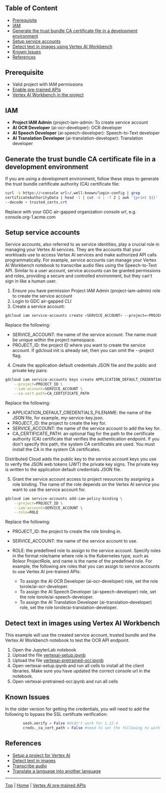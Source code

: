 # 

## Table of Content
- [Prerequisite](#prerequisite)
- [IAM](#iam)
- [Generate the trust bundle CA certificate file in a development environment](#generate-the-trust-bundle-ca-certificate-file-in-a-development-environment)
- [Setup service accounts](#setup-service-accounts)
- [Detect text in images using Vertex AI Workbench](#detect-text-in-images-using-vertex-ai-workbench)
- [Known Issues](#known-issues)
- [References](#references)

## Prerequisite
- Valid project with IAM permissions
- [Enable pre-trained APIs](/docs/vertex-ai-pretained-api.md)
- [Vertex AI Workbench in the project](/docs/vertex-ai-workbench.md)

## IAM
- **Project IAM Admin** (project-iam-admin: To create service account
- **AI OCR Developer** (ai-ocr-developer): OCR developer 
- **AI Speech Developer** (ai-speech-developer): Speech-to-Text developer 
- **AI Translation Developer** (ai-translation-developer): Translation developer 

## Generate the trust bundle CA certificate file in a development environment
If you are using a development environment, follow these steps to generate the trust bundle certificate authority (CA) certificate file:
```bash
curl -k https://<console url>/.well-known/login-config | grep
certificateAuthorityData | head -1 | cut -d : -f 2 | awk '{print $1}' | sed 's/"//g' | base64
--decode > trusted_certs.crt
```

Replace <console url> with your GDC air-gapped organization console url, e.g. console.org-1.acme.com


## Setup service accounts
Service accounts, also referred to as service identities, play a crucial role in managing your Vertex AI services. They are the accounts that your workloads use to access Vertex AI services and make authorized API calls programmatically. For example, service accounts can manage your Vertex AI Workbench notebook to transcribe audio files using the Speech-to-Text API. Similar to a user account, service accounts can be granted permissions and roles, providing a secure and controlled environment, but they can't sign in like a human user.

1. Ensure you have permission Project IAM Admin (project-iam-admin) role to create the service account
2. Login to GDC air-gapped CLI
3. Create a service account:
```bash
gdcloud iam service-accounts create <SERVICE_ACCOUNT> --project=<PROJECT_ID>
```
Replace the following:

- SERVICE_ACCOUNT: the name of the service account. The name must be unique within the project namespace.
- PROJECT_ID: the project ID where you want to create the service account. If gdcloud init is already set, then you can omit the --project flag.

4. Create the application default credentials JSON file and the public and private key pairs:
```bash
gdcloud iam service-accounts keys create APPLICATION_DEFAULT_CREDENTIALS_FILENAME \
    --project=PROJECT_ID \
    --iam-account=SERVICE_ACCOUNT \
    --ca-cert-path=CA_CERTIFICATE_PATH
```
Replace the following:

- APPLICATION_DEFAULT_CREDENTIALS_FILENAME: the name of the JSON file, for example, my-service-key.json.
- PROJECT_ID: the project to create the key for.
- SERVICE_ACCOUNT: the name of the service account to add the key for.
- CA_CERTIFICATE_PATH: an optional flag for the path to the certificate authority (CA) certificate that verifies the authentication endpoint. If you don't specify this path, the system CA certificates are used. You must install the CA in the system CA certificates.

Distributed Cloud adds the public key to the service account keys you use to verify the JSON web tokens (JWT) the private key signs. The private key is written to the application default credentials JSON file.

5. Grant the service account access to project resources by assigning a role binding. The name of the role depends on the Vertex AI service you want to use the service account for.

```bash
gdcloud iam service-accounts add-iam-policy-binding \
    --project=PROJECT_ID \
    --iam-account=SERVICE_ACCOUNT \
    --role=ROLE
```
Replace the following:

- PROJECT_ID: the project to create the role binding in.
- SERVICE_ACCOUNT: the name of the service account to use.
- ROLE: the predefined role to assign to the service account. Specify roles in the format role/name where role is the Kubernetes type, such as Roleor ProjectRole, and name is the name of the predefined role. For example, the following are roles that you can assign to service accounts to use Vertex AI pre-trained APIs:

    - To assign the AI OCR Developer (ai-ocr-developer) role, set the role torole/ai-ocr-developer.
    - To assign the AI Speech Developer (ai-speech-developer) role, set the role torole/ai-speech-developer.
    - To assign the AI Translation Developer (ai-translation-developer) role, set the role torole/ai-translation-developer.


## Detect text in images using Vertex AI Workbench
This example will use the created service account, trusted bundle and the Vertex AI Workbench notebook to test the OCR API endpoint.

1. Open the JupyterLab notebook
2. Upload the file [vertexai-setup.ipynb](/notebooks/vertexai-setup.ipynb) 
3. Upload the file [vertexai-pretrained-ocr.ipynb](/notebooks/vertexai-pretrained-ocr.ipynb)
4. Open vertexai-setup.ipynb and run all cells to install all the client libraries. Make sure you have updated the correct console url in the notebook.
5. Open vertexai-pretrained-ocr.ipynb and run all cells

## Known Issues
In the older version for getting the credentials, you will need to add the following to bypass the SSL certifcate verification:

```python
        sesh.verify = False #didn't work for 1.12.4
        creds._ca_cert_path = False #need to set the following to work
```

## References
- [Setup a project for Vertex AI](https://cloud.devsite.corp.google.com/distributed-cloud/hosted/docs/latest/gdch/application/ao-user/vertex-ai-set-up-project)
- [Detect text in images](https://cloud.devsite.corp.google.com/distributed-cloud/hosted/docs/latest/gdch/application/ao-user/vertex-ai-ocr)
- [Transcribe audio](https://cloud.devsite.corp.google.com/distributed-cloud/hosted/docs/latest/gdch/application/ao-user/vertex-ai-stt)
- [Translate a language into another language](https://cloud.devsite.corp.google.com/distributed-cloud/hosted/docs/latest/gdch/application/ao-user/vertex-ai-translation)

---
[Top](#) | [Home](/README.md) | [Vertex AI pre-trained APIs](/docs/vertex-ai-pretained-api.md)

